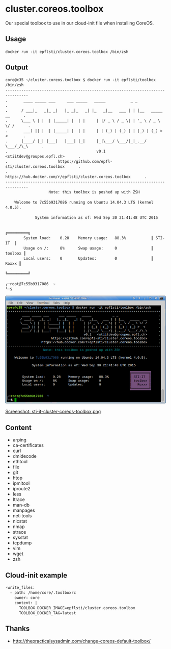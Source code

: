 # cluster.coreos.toolbox

Our special toolbox to use in our cloud-init file when installing CoreOS.

## Usage
`docker run -it epflsti/cluster.coreos.toolbox /bin/zsh`

## Output
```
core@c35 ~/cluster.coreos.toolbox $ docker run -it epflsti/toolbox /bin/zsh
--------------------------------------------------------------------------------
.       ____ _____ ___     ___ _____   _____           _ _                     .
.      / ___|_   _|_ _|   |_ _|_   _| |_   _|__   ___ | | |__   _____  __      .
.      \___ \ | |  | |_____| |  | |     | |/ _ \ / _ \| | '_ \ / _ \ \/ /      .
.       ___) || |  | |_____| |  | |     | | (_) | (_) | | |_) | (_) >  <       .
.      |____/ |_| |___|   |___| |_|     |_|\___/ \___/|_|_.__/ \___/_/\_\      .
.                                       v0.1   <stiitdev@groupes.epfl.ch>      .
.                      https://github.com/epfl-sti/cluster.coreos.toolbox      .
.                 https://hub.docker.com/r/epflsti/cluster.coreos.toolbox      .
--------------------------------------------------------------------------------
                   Note: this toolbox is poshed up with ZSH

    Welcome to 7c55b9317086 running on Ubuntu 14.04.3 LTS (kernel 4.0.5).

             System information as of: Wed Sep 30 21:41:48 UTC 2015

                                                                ╔═════════╗
        System load:    0.28    Memory usage:   88.3%           ║ STI-IT  ║
        Usage on /:     8%      Swap usage:     0               ║ toolbox ║
        Local users:    0       Updates:        0               ║   Roxxx ║
                                                                ╚═════════╝

╭─root@7c55b9317086  ~  
╰─$
```

![sti-it-cluster-coreos-toolbox.png](https://raw.githubusercontent.com/epfl-sti/cluster.coreos.toolbox/master/sti-it-cluster-coreos-toolbox.png)

[Screenshot: sti-it-cluster-coreos-toolbox.png](https://raw.githubusercontent.com/epfl-sti/cluster.coreos.toolbox/master/sti-it-cluster-coreos-toolbox.png)

## Content
* arping
* ca-certificates
* curl
* dmidecode
* ethtool
* file
* git
* htop
* ipmitool
* iproute2
* less
* ltrace
* man-db
* manpages
* net-tools
* nicstat
* nmap
* strace
* sysstat
* tcpdump
* vim
* wget
* zsh

## Cloud-init example
```
-write_files:
  - path: /home/core/.toolboxrc
    owner: core
    content: |
      TOOLBOX_DOCKER_IMAGE=epflsti/cluster.coreos.toolbox
      TOOLBOX_DOCKER_TAG=latest
```

## Thanks
* http://thepracticalsysadmin.com/change-coreos-default-toolbox/
